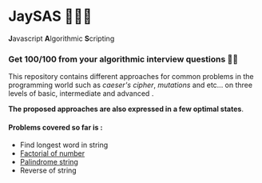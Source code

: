 # JaySAS 👨‍💻🔥
**J**avascript **A**lgorithmic **S**cripting  

### Get 100/100 from your algorithmic interview questions 🤟😎
This repository contains different approaches for common problems in the programming world such as *caeser's cipher*, *mutations* and etc... on three levels of basic, intermediate and advanced .  
  
   
**The proposed approaches are also expressed in a few optimal states**.   
   
#### Problems covered so far is :   
* Find longest word in string
* [Factorial of number](https://en.wikipedia.org/wiki/Factorial)
* [Palindrome string](https://en.wikipedia.org/wiki/Palindrome)
* Reverse of string